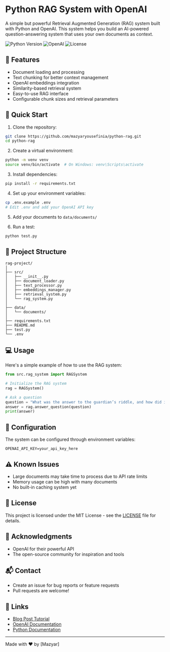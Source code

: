 # Python RAG System with OpenAI

A simple but powerful Retrieval Augmented Generation (RAG) system built with Python and OpenAI. This system helps you build an AI-powered question-answering system that uses your own documents as context.

![Python Version](https://img.shields.io/badge/python-3.8+-blue.svg)
![OpenAI](https://img.shields.io/badge/OpenAI-API-green.svg)
![License](https://img.shields.io/badge/license-MIT-blue.svg)

## 🌟 Features

- Document loading and processing
- Text chunking for better context management
- OpenAI embeddings integration
- Similarity-based retrieval system
- Easy-to-use RAG interface
- Configurable chunk sizes and retrieval parameters

## 🚀 Quick Start

1. Clone the repository:
```bash
git clone https://github.com/mazyaryousefinia/python-rag.git
cd python-rag
```

2. Create a virtual environment:
```bash
python -m venv venv
source venv/bin/activate  # On Windows: venv\Scripts\activate
```

3. Install dependencies:
```bash
pip install -r requirements.txt
```

4. Set up your environment variables:
```bash
cp .env.example .env
# Edit .env and add your OpenAI API key
```

5. Add your documents to `data/documents/`

6. Run a test:
```bash
python test.py
```

## 📁 Project Structure

```
rag-project/
│
├── src/
│   ├── __init__.py
│   ├── document_loader.py
│   ├── text_processor.py
│   ├── embeddings_manager.py
│   ├── retrieval_system.py
│   └── rag_system.py
│
├── data/
│   └── documents/
│
├── requirements.txt
├── README.md
├── test.py
└── .env
```

## 💻 Usage

Here's a simple example of how to use the RAG system:

```python
from src.rag_system import RAGSystem

# Initialize the RAG system
rag = RAGSystem()

# Ask a question
question = "What was the answer to the guardian’s riddle, and how did it help Kai?"
answer = rag.answer_question(question)
print(answer)
```

## 🔧 Configuration

The system can be configured through environment variables:

```env
OPENAI_API_KEY=your_api_key_here
```


## ⚠️ Known Issues

- Large documents may take time to process due to API rate limits
- Memory usage can be high with many documents
- No built-in caching system yet

## 📄 License

This project is licensed under the MIT License - see the [LICENSE](LICENSE) file for details.

## 🙏 Acknowledgments

- OpenAI for their powerful API
- The open-source community for inspiration and tools

## 📬 Contact

- Create an issue for bug reports or feature requests
- Pull requests are welcome!

## 🔗 Links

- [Blog Post Tutorial](https://dev.to/mazyaryousefinia/building-your-first-rag-system-with-python-and-openai-1326)
- [OpenAI Documentation](https://platform.openai.com/docs/api-reference)
- [Python Documentation](https://docs.python.org/3/)

---
Made with ❤️ by [Mazyar]
